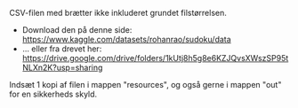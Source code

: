 CSV-filen med brætter ikke inkluderet grundet filstørrelsen. 
- Download den på denne side: https://www.kaggle.com/datasets/rohanrao/sudoku/data
- ... eller fra drevet her: https://drive.google.com/drive/folders/1kUtj8h5g8e6KZJQvsXWszSP95tNLXn2K?usp=sharing

Indsæt 1 kopi af filen i mappen "resources", og også gerne i mappen "out" for en sikkerheds skyld. 
